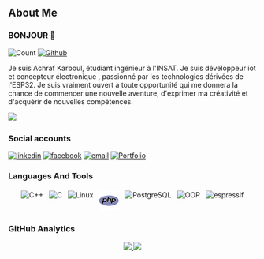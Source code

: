 ## About Me

### BONJOUR 👋
 ![Count](https://visitor-badge.laobi.icu/badge?page_id=achrafkarboul.achrafkarboul) [![Github](https://img.shields.io/github/followers/achrafkarboul?label=Follow&style=social)](https://github.com/achrafkarboul) 

Je suis Achraf Karboul, étudiant ingénieur à l'INSAT. Je suis développeur iot et concepteur électronique , passionné par les technologies dérivées de l'ESP32. Je suis vraiment ouvert à toute opportunité qui me donnera la chance de commencer une nouvelle aventure, d'exprimer ma créativité et d'acquérir de nouvelles compétences.

<a href="https://github.com/achrafkarboul/achrafkarboul"><img src="https://readme-typing-svg.herokuapp.com?lines=IOT+Developer;PCB+Designer;Always%20learning%20new%20things&center=false&width=500&height=50"></a>

### Social accounts
[<img src='https://upload.wikimedia.org/wikipedia/commons/thumb/c/ca/LinkedIn_logo_initials.png/640px-LinkedIn_logo_initials.png' alt='linkedin' height='50'>](https://www.linkedin.com/in/achraf-karboul-116bb8164/) [<img src='https://user-images.githubusercontent.com/59792971/164092047-ea3ce66e-7068-4d46-b3ea-fbac1c0cb5fd.png' alt='facebook' height='50'>](https://www.facebook.com/achraf.karboul.1)  [<img src='https://user-images.githubusercontent.com/59792971/164092165-318b4325-304b-4b3e-8143-eb8906976e4d.png' alt='email' height='53'>](mailto:achraf.karboul@insat.ucar.tn) [<img src='https://user-images.githubusercontent.com/59792971/164092695-39033b7c-6d7a-4519-b8d5-3a4cd59ee1bc.png' alt='Portfolio' height='47'>](https://achrafkarboul.github.io/)


### **Languages And Tools**

<p align="center">
        <img src="https://upload.wikimedia.org/wikipedia/commons/thumb/1/18/ISO_C%2B%2B_Logo.svg/306px-ISO_C%2B%2B_Logo.svg.png" alt="C++" height="40" style="vertical-align:top; margin:4px">
        <img src="https://upload.wikimedia.org/wikipedia/commons/1/19/C_Logo.png" alt="C" height="40" style="vertical-align:top; margin:4px">
        <img src="https://user-images.githubusercontent.com/59792971/164090922-0eaf21ff-bc5f-42d7-9ed8-278734518179.png" alt="Linux" height="40" style="vertical-align:top; margin:4px">
        <img src="https://raw.githubusercontent.com/github/explore/80688e429a7d4ef2fca1e82350fe8e3517d3494d/topics/php/php.png" alt="PHP" height="40" style="vertical-align:top; margin:4px">
        <img src="https://user-images.githubusercontent.com/59792971/164090683-5b0ee251-825c-40a5-8d48-41ff40cc51db.png" alt="PostgreSQL" height="40" style="vertical-align:top; margin:4px">
        <img src="https://miro.medium.com/v2/resize:fit:300/0*goJuBKoyL-zZX4RB.png" alt="OOP" height="40" style="vertical-align:top; margin:4px">
        <img src="https://www.espressif.com/sites/all/themes/espressif/logo-black.svg" alt="espressif" height="40" style="vertical-align:top; margin:4px">
    </p>

### **GitHub Analytics**
<p align="center">
<a href="https://github.com/achrafkarboul">
  <img height="180em" src="https://github-readme-stats-eight-theta.vercel.app/api?username=achrafkarboul&show_icons=true&theme=dark&include_all_commits=true&count_private=true"/>
  <img height="180em" src="https://github-readme-stats-eight-theta.vercel.app/api/top-langs/?username=achrafkarboul&layout=compact&langs_count=8&theme=dark&hide=Python,Jupyter%20Notebook"/>
</a>
</p>
